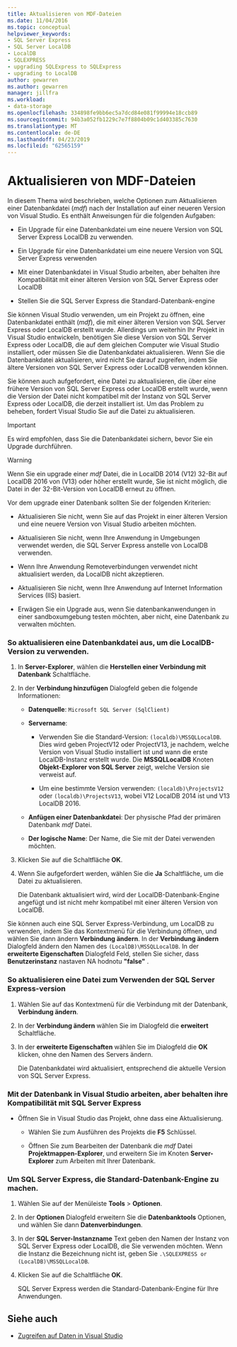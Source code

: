 ```yaml
---
title: Aktualisieren von MDF-Dateien
ms.date: 11/04/2016
ms.topic: conceptual
helpviewer_keywords:
- SQL Server Express
- SQL Server LocalDB
- LocalDB
- SQLEXPRESS
- upgrading SQLExpress to SQLExpress
- upgrading to LocalDB
author: gewarren
ms.author: gewarren
manager: jillfra
ms.workload:
- data-storage
ms.openlocfilehash: 334898fe9bb6ec5a7dcd84e081f99994e18ccb89
ms.sourcegitcommit: 94b3a052fb1229c7e7f8804b09c1d403385c7630
ms.translationtype: MT
ms.contentlocale: de-DE
ms.lasthandoff: 04/23/2019
ms.locfileid: "62565159"
---
```

# <a name="upgrade-mdf-files"></a>Aktualisieren von MDF-Dateien

In diesem Thema wird beschrieben, welche Optionen zum Aktualisieren einer Datenbankdatei (*mdf*) nach der Installation auf einer neueren Version von Visual Studio. Es enthält Anweisungen für die folgenden Aufgaben:

- Ein Upgrade für eine Datenbankdatei um eine neuere Version von SQL Server Express LocalDB zu verwenden.

- Ein Upgrade für eine Datenbankdatei um eine neuere Version von SQL Server Express verwenden

- Mit einer Datenbankdatei in Visual Studio arbeiten, aber behalten ihre Kompatibilität mit einer älteren Version von SQL Server Express oder LocalDB

- Stellen Sie die SQL Server Express die Standard-Datenbank-engine

Sie können Visual Studio verwenden, um ein Projekt zu öffnen, eine Datenbankdatei enthält (*mdf*), die mit einer älteren Version von SQL Server Express oder LocalDB erstellt wurde. Allerdings um weiterhin Ihr Projekt in Visual Studio entwickeln, benötigen Sie diese Version von SQL Server Express oder LocalDB, die auf dem gleichen Computer wie Visual Studio installiert, oder müssen Sie die Datenbankdatei aktualisieren. Wenn Sie die Datenbankdatei aktualisieren, wird nicht Sie darauf zugreifen, indem Sie ältere Versionen von SQL Server Express oder LocalDB verwenden können.

Sie können auch aufgefordert, eine Datei zu aktualisieren, die über eine frühere Version von SQL Server Express oder LocalDB erstellt wurde, wenn die Version der Datei nicht kompatibel mit der Instanz von SQL Server Express oder LocalDB, die derzeit installiert ist. Um das Problem zu beheben, fordert Visual Studio Sie auf die Datei zu aktualisieren.

> [!IMPORTANT]
> Es wird empfohlen, dass Sie die Datenbankdatei sichern, bevor Sie ein Upgrade durchführen.

> [!WARNING]
> Wenn Sie ein upgrade einer *mdf* Datei, die in LocalDB 2014 (V12) 32-Bit auf LocalDB 2016 von (V13) oder höher erstellt wurde, Sie ist nicht möglich, die Datei in der 32-Bit-Version von LocalDB erneut zu öffnen.

Vor dem upgrade einer Datenbank sollten Sie der folgenden Kriterien:

- Aktualisieren Sie nicht, wenn Sie auf das Projekt in einer älteren Version und eine neuere Version von Visual Studio arbeiten möchten.

- Aktualisieren Sie nicht, wenn Ihre Anwendung in Umgebungen verwendet werden, die SQL Server Express anstelle von LocalDB verwenden.

- Wenn Ihre Anwendung Remoteverbindungen verwendet nicht aktualisiert werden, da LocalDB nicht akzeptieren.

- Aktualisieren Sie nicht, wenn Ihre Anwendung auf Internet Information Services (IIS) basiert.

- Erwägen Sie ein Upgrade aus, wenn Sie datenbankanwendungen in einer sandboxumgebung testen möchten, aber nicht, eine Datenbank zu verwalten möchten.

### <a name="to-upgrade-a-database-file-to-use-the-localdb-version"></a>So aktualisieren eine Datenbankdatei aus, um die LocalDB-Version zu verwenden.

1. In **Server-Explorer**, wählen die **Herstellen einer Verbindung mit Datenbank** Schaltfläche.

2. In der **Verbindung hinzufügen** Dialogfeld geben die folgende Informationen:

    - **Datenquelle**: `Microsoft SQL Server (SqlClient)`

    - **Servername**:

        - Verwenden Sie die Standard-Version: `(localdb)\MSSQLLocalDB`.  Dies wird geben ProjectV12 oder ProjectV13, je nachdem, welche Version von Visual Studio installiert ist und wann die erste LocalDB-Instanz erstellt wurde. Die **MSSQLLocalDB** Knoten **Objekt-Explorer von SQL Server** zeigt, welche Version sie verweist auf.

        - Um eine bestimmte Version verwenden: `(localdb)\ProjectsV12` oder `(localdb)\ProjectsV13`, wobei V12 LocalDB 2014 ist und V13 LocalDB 2016.

    - **Anfügen einer Datenbankdatei**: Der physische Pfad der primären Datenbank *mdf* Datei.

    - **Der logische Name**: Der Name, die Sie mit der Datei verwenden möchten.

3. Klicken Sie auf die Schaltfläche **OK**.

4. Wenn Sie aufgefordert werden, wählen Sie die **Ja** Schaltfläche, um die Datei zu aktualisieren.

    Die Datenbank aktualisiert wird, wird der LocalDB-Datenbank-Engine angefügt und ist nicht mehr kompatibel mit einer älteren Version von LocalDB.

Sie können auch eine SQL Server Express-Verbindung, um LocalDB zu verwenden, indem Sie das Kontextmenü für die Verbindung öffnen, und wählen Sie dann ändern **Verbindung ändern**. In der **Verbindung ändern** Dialogfeld ändern den Namen des `(LocalDB)\MSSQLLocalDB`. In der **erweiterte Eigenschaften** Dialogfeld Feld, stellen Sie sicher, dass **Benutzerinstanz** nastaven NA hodnotu **"false"** .

### <a name="to-upgrade-a-database-file-to-use-the-sql-server-express-version"></a>So aktualisieren eine Datei zum Verwenden der SQL Server Express-version

1. Wählen Sie auf das Kontextmenü für die Verbindung mit der Datenbank, **Verbindung ändern**.

2. In der **Verbindung ändern** wählen Sie im Dialogfeld die **erweitert** Schaltfläche.

3. In der **erweiterte Eigenschaften** wählen Sie im Dialogfeld die **OK** klicken, ohne den Namen des Servers ändern.

    Die Datenbankdatei wird aktualisiert, entsprechend die aktuelle Version von SQL Server Express.

### <a name="to-work-with-the-database-in-visual-studio-but-retain-compatibility-with-sql-server-express"></a>Mit der Datenbank in Visual Studio arbeiten, aber behalten ihre Kompatibilität mit SQL Server Express

- Öffnen Sie in Visual Studio das Projekt, ohne dass eine Aktualisierung.

    - Wählen Sie zum Ausführen des Projekts die **F5** Schlüssel.

    - Öffnen Sie zum Bearbeiten der Datenbank die *mdf* Datei **Projektmappen-Explorer**, und erweitern Sie im Knoten **Server-Explorer** zum Arbeiten mit Ihrer Datenbank.

### <a name="to-make-sql-server-express-the-default-database-engine"></a>Um SQL Server Express, die Standard-Datenbank-Engine zu machen.

1. Wählen Sie auf der Menüleiste **Tools** > **Optionen**.

2. In der **Optionen** Dialogfeld erweitern Sie die **Datenbanktools** Optionen, und wählen Sie dann **Datenverbindungen**.

3. In der **SQL Server-Instanzname** Text geben den Namen der Instanz von SQL Server Express oder LocalDB, die Sie verwenden möchten. Wenn die Instanz die Bezeichnung nicht ist, geben Sie `.\SQLEXPRESS or (LocalDB)\MSSQLLocalDB`.

4. Klicken Sie auf die Schaltfläche **OK**.

    SQL Server Express werden die Standard-Datenbank-Engine für Ihre Anwendungen.

## <a name="see-also"></a>Siehe auch

- [Zugreifen auf Daten in Visual Studio](accessing-data-in-visual-studio.md)